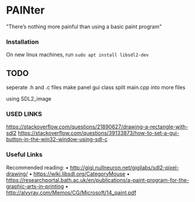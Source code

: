 # PAINter
"There’s nothing more painful than using a basic paint program"

### Installation
On new linux machines, run `sudo apt install libsdl2-dev`


## TODO
seperate .h and .c files 
make panel gui class
split main.cpp into more files


using SDL2_image

### USED LINKS
https://stackoverflow.com/questions/21890627/drawing-a-rectangle-with-sdl2
https://stackoverflow.com/questions/39133873/how-to-set-a-gui-button-in-the-win32-window-using-sdl-c

### Useful Links
Recommended reading:
• http://gigi.nullneuron.net/gigilabs/sdl2-pixel-drawing/
• https://wiki.libsdl.org/CategoryMouse
• https://researchportal.bath.ac.uk/en/publications/a-paint-program-for-the-graphic-arts-in-printing
• http://alvyray.com/Memos/CG/Microsoft/14_paint.pdf